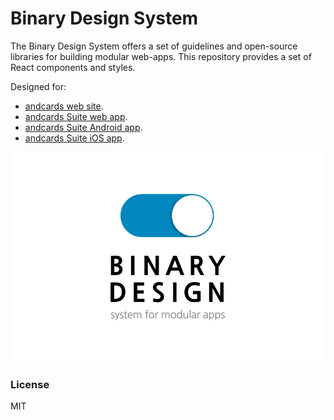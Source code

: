 # Binary Design System

The Binary Design System offers a set of guidelines and open-source libraries for building modular web-apps. This repository provides a set of React components and styles.

Designed for:

- [andcards web site](https://andcards.com).
- [andcards Suite web app](https://andcards.com).
- [andcards Suite Android app](https://play.google.com/store/apps/details?id=com.cardscorp.contacts).
- [andcards Suite iOS app](https://itunes.apple.com/us/app/andcards-suite/id1291226540?mt=8).

<img src="https://github.com/andcards/binary-ui/blob/master/cover.png" />

### License

MIT
